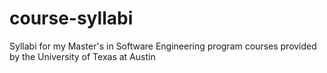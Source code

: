 # course-syllabi
Syllabi for my Master's in Software Engineering program courses provided by the University of Texas at Austin
